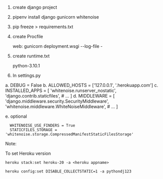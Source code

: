 1. create django project

2. pipenv install django gunicorn whitenoise

3. pip freeze > requirements.txt

4. create Procfile

   web: gunicorn deployment.wsgi --log-file -

5. create runtime.txt

   python-3.10.1 

6. In settings.py

  a. DEBUG = False
  b. ALLOWED_HOSTS = ['127.0.0.1', '.herokuapp.com']
  c. INSTALLED_APPS = [
    	'whitenoise.runserver_nostatic',
    	'django.contrib.staticfiles',
   	# ...
	] 
  d. MIDDLEWARE = [
 	'django.middleware.security.SecurityMiddleware',
 	'whitenoise.middleware.WhiteNoiseMiddleware',
 	# ...
	]

   e. optional 
 
      WHITENOISE_USE_FINDERS = True
      STATICFILES_STORAGE = 'whitenoise.storage.CompressedManifestStaticFilesStorage'



Note:

To set Heroku version 

    heroku stack:set heroku-20 -a <heroku appname>

    heroku config:set DISABLE_COLLECTSTATIC=1 -a pythondj123